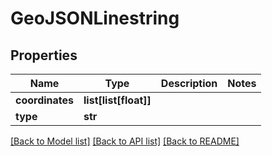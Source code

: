 # GeoJSONLinestring

## Properties
Name | Type | Description | Notes
------------ | ------------- | ------------- | -------------
**coordinates** | **list[list[float]]** |  | 
**type** | **str** |  | 

[[Back to Model list]](../README.md#documentation-for-models) [[Back to API list]](../README.md#documentation-for-api-endpoints) [[Back to README]](../README.md)

